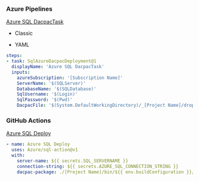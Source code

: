 ### Azure Pipelines
[Azure SQL DacpacTask](https://github.com/microsoft/azure-pipelines-tasks/tree/master/Tasks/SqlAzureDacpacDeploymentV1)

- Classic

- YAML

```yaml
steps:
- task: SqlAzureDacpacDeployment@1
  displayName: 'Azure SQL DacpacTask'
  inputs:
    azureSubscription: '[Subscription Name]'
    ServerName: '$(SQLServer)'
    DatabaseName: '$(SQLDatabase)'
    SqlUsername: '$(Login)'
    SqlPassword: '$(Pwd)'
    DacpacFile: '$(System.DefaultWorkingDirectory)/_[Project Name]/drop/[Project Name]/bin/Release/[Project Name].dacpac'
  ```
### GitHub Actions
[Azure SQL Deploy](https://github.com/marketplace/actions/azure-sql-deploy)
```yaml
- name: Azure SQL Deploy
  uses: Azure/sql-action@v1
  with:
    server-name: ${{ secrets.SQL_SERVERNAME }}
    connection-string: ${{ secrets.AZURE_SQL_CONNECTION_STRING }}
    dacpac-package: ./[Project Name]/bin/${{ env.buildConfiguration }}/[Project Name].dacpac
```
